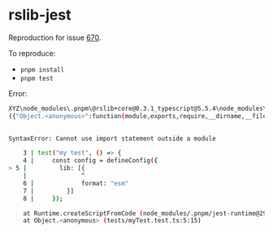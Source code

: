 # rslib-jest

Reproduction for issue [670](https://github.com/web-infra-dev/rslib/issues/670).

To reproduce:

- `pnpm install`
- `pnpm test`

Error:

```bash
XYZ\node_modules\.pnpm\@rslib+core@0.3.1_typescript@5.5.4\node_modules\@rslib\core\dist\index.js:1
({"Object.<anonymous>":function(module,exports,require,__dirname,__filename,jest){import * as __WEBPACK_EXTERNAL_MODULE__compiled_rslog_index_js_c302f6e3__ from "../compiled/rslog/index.js";
                                                                                    ^^^^^^

SyntaxError: Cannot use import statement outside a module

    3 | test("my test", () => {
    4 |     const config = defineConfig({
> 5 |         lib: [{
    |               ^
    6 |             format: "esm"
    7 |         }]
    8 |     });

    at Runtime.createScriptFromCode (node_modules/.pnpm/jest-runtime@29.7.0/node_modules/jest-runtime/build/index.js:1505:14)
    at Object.<anonymous> (tests/myTest.test.ts:5:15)
```

